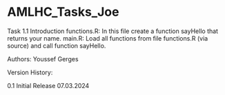 # AMLHC_Tasks_Joe

Task 1.1 Introduction
functions.R: In this file create a function sayHello that returns your name.
main.R: Load all functions from file functions.R (via source) and call function sayHello.

Authors:
Youssef Gerges

Version History:

0.1
Initial Release
07.03.2024



